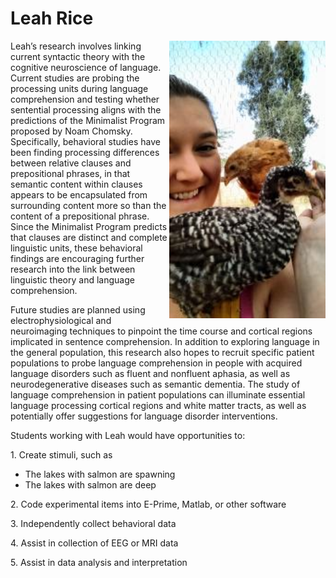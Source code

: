 # Leah Rice

<img src="images/leah.jpg" width="250" float="right" align="right" padding="10px">

Leah’s research involves linking current syntactic theory with the
cognitive neuroscience of language. Current studies are probing the
processing units during language comprehension and testing whether
sentential processing aligns with the predictions of the Minimalist
Program proposed by Noam Chomsky. Specifically, behavioral studies have
been finding processing differences between relative clauses and
prepositional phrases, in that semantic content within clauses appears
to be encapsulated from surrounding content more so than the content of
a prepositional phrase. Since the Minimalist Program predicts that
clauses are distinct and complete linguistic units, these behavioral
findings are encouraging further research into the link between
linguistic theory and language comprehension.

Future studies are planned using electrophysiological and neuroimaging
techniques to pinpoint the time course and cortical regions implicated
in sentence comprehension. In addition to exploring language in the
general population, this research also hopes to recruit specific patient
populations to probe language comprehension in people with acquired
language disorders such as fluent and nonfluent aphasia, as well as
neurodegenerative diseases such as semantic dementia. The study of
language comprehension in patient populations can illuminate essential
language processing cortical regions and white matter tracts, as well as
potentially offer suggestions for language disorder interventions.

Students working with Leah would have opportunities to:

1\. Create stimuli, such as

-   The lakes with salmon are spawning
-   The lakes with salmon are deep

2\. Code experimental items into E-Prime, Matlab, or other software

3\. Independently collect behavioral data

4\. Assist in collection of EEG or MRI data

5\. Assist in data analysis and interpretation
